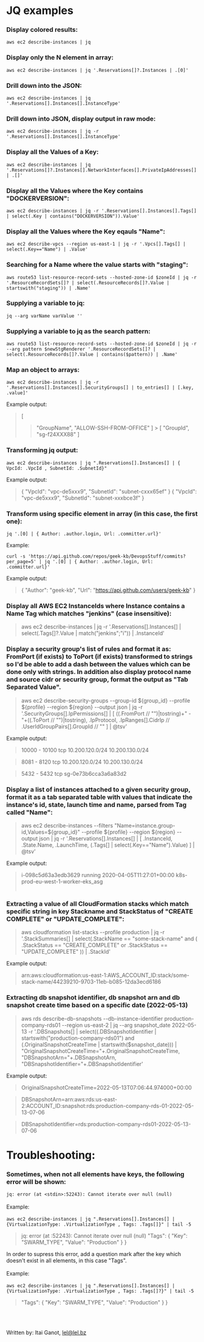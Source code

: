 # **JQ examples**

### Display colored results:

`aws ec2 describe-instances | jq `

### Display only the N element in array:

`aws ec2 describe-instances | jq '.Reservations[]?.Instances | .[0]'`

### Drill down into the JSON:

`aws ec2 describe-instances | jq '.Reservations[].Instances[].InstanceType'`

### Drill down into JSON, display output in raw mode:

`aws ec2 describe-instances | jq -r '.Reservations[].Instances[].InstanceType'`

### Display all the Values of a Key:

`aws ec2 describe-instances | jq '.Reservations[]?.Instances[].NetworkInterfaces[].PrivateIpAddresses[] | .[]'`

### Display all the Values where the Key contains "DOCKERVERSION":

`aws ec2 describe-instances | jq -r '.Reservations[].Instances[].Tags[] | select(.Key | contains("DOCKERVERSION")).Value'`

### Display all the Values where the Key eqauls "Name":

`aws ec2 describe-vpcs --region us-east-1 | jq -r '.Vpcs[].Tags[] | select(.Key=="Name") | .Value'`

### Searching for a Name where the value starts with "staging":

`aws route53 list-resource-record-sets --hosted-zone-id $zoneId | jq -r '.ResourceRecordSets[]? | select(.ResourceRecords[]?.Value | startswith("staging")) | .Name'`

### Supplying a variable to jq:

`jq --arg varName varValue ''`

### Supplying a variable to jq as the search pattern:

`aws route53 list-resource-record-sets --hosted-zone-id $zoneId | jq -r --arg pattern $newStgRenderer '.ResourceRecordSets[]? | select(.ResourceRecords[]?.Value | contains($pattern)) | .Name'`

### Map an object to arrays:

`aws ec2 describe-instances | jq -r '.Reservations[].Instances[].SecurityGroups[] | to_entries[] | [.key, .value]'`

Example output:

> [
> > "GroupName",
> > "ALLOW-SSH-FROM-OFFICE"
> > ] > [
> > "GroupId",
> > "sg-f24XXX88"
> > ]

### Transforming jq output:

`aws ec2 describe-instances | jq ".Reservations[].Instances[] | { VpcId: .VpcId , SubnetId: .SubnetId}"`

Example output:

> {
> "VpcId": "vpc-de5xxx9",
> "SubnetId": "subnet-cxxx65ef"
> }
> {
> "VpcId": "vpc-de5xxx9",
> "SubnetId": "subnet-xxxbce3f"
> }

### Transform using specific element in array (in this case, the first one):

`jq '.[0] | { Author: .author.login, Url: .committer.url}'`

Example:

`curl -s 'https://api.github.com/repos/geek-kb/DevopsStuff/commits?per_page=5' | jq '.[0] | { Author: .author.login, Url: .committer.url}'`

Example output:

> {
> "Author": "geek-kb",
> "Url": "https://api.github.com/users/geek-kb"
> }

### Display all AWS EC2 InstanceIds where Instance contains a Name Tag which matches "jenkins" (case insensitive):

> aws ec2 describe-instances | jq -r '.Reservations[].Instances[] | select(.Tags[]?.Value | match("jenkins";"i")) | .InstanceId'

### Display a security group's list of rules and format it as: FromPort (if exists) to ToPort (if exists) transformed to strings so I'd be able to add a dash between the values which can be done only with strings. In addition also display protocol name and source cidr or security group, format the output as "Tab Separated Value".

> aws ec2 describe-security-groups --group-id ${group_id} --profile ${profile} --region ${region} --output json | jq -r '.SecurityGroups[].IpPermissions[] | [ ((.FromPort // "")|tostring)+" - "+((.ToPort // "")|tostring), .IpProtocol, .IpRanges[].CidrIp // .UserIdGroupPairs[].GroupId // "" ] | @tsv'

Example output:

> 10000 - 10100 tcp 10.200.120.0/24 10.200.130.0/24

> 8081 - 8120 tcp 10.200.120.0/24 10.200.130.0/24

> 5432 - 5432 tcp sg-0e73b6cca3a6a83d2

### Display a list of instances attached to a given security group, format it as a tab separated table with values that indicate the instance's id, state, launch time and name, parsed from Tag called "Name":

> aws ec2 describe-instances --filters "Name=instance.group-id,Values=${group_id}" --profile ${profile} --region ${region} --output json | jq -r '.Reservations[].Instances[] | [ .InstanceId, .State.Name, .LaunchTime, (.Tags[] | select(.Key=="Name").Value) ] | @tsv'

Example output:

> i-098c5d63a3edb3629 running 2020-04-05T11:27:01+00:00 k8s-prod-eu-west-1-worker-eks_asg
> <br><br>

### Extracting a value of all CloudFormation stacks which match specific string in key Stackname and StackStatus of "CREATE COMPLETE" or "UPDATE_COMPLETE":

> aws cloudformation list-stacks --profile production | jq -r '.StackSummaries[] | select(.StackName == "some-stack-name" and ( .StackStatus == "CREATE_COMPLETE" or .StackStatus == "UPDATE_COMPLETE" )) | .StackId'

Example output:

> arn:aws:cloudformation:us-east-1:AWS_ACCOUNT_ID:stack/some-stack-name/44239210-9703-11eb-b085-12da3ecd6186

### Extracting db snapshot identifier, db snapshot arn and db snapshot create time based on a specific date (2022-05-13)

> aws rds describe-db-snapshots --db-instance-identifier production-company-rds01 --region us-east-2 | jq --arg snapshot_date 2022-05-13 -r '.DBSnapshots[] | select((.DBSnapshotIdentifier | startswith("production-company-rds01") and (.OriginalSnapshotCreateTime | startswith($snapshot_date))) | "OriginalSnapshotCreateTime="+.OriginalSnapshotCreateTime, "DBSnapshotArn="+.DBSnapshotArn, "DBSnapshotIdentifier="+.DBSnapshotIdentifier'

Example output:

> OriginalSnapshotCreateTime=2022-05-13T07:06:44.974000+00:00

> DBSnapshotArn=arn:aws:rds:us-east-2:ACCOUNT_ID:snapshot:rds:production-company-rds-01-2022-05-13-07-06

> DBSnapshotIdentifier=rds:production-company-rds01-2022-05-13-07-06

# **Troubleshooting:**

### Sometimes, when not all elements have keys, the following error will be shown:

`jq: error (at <stdin>:52243): Cannot iterate over null (null)`
<br><br>
Example:
<br><br>
`aws ec2 describe-instances | jq ".Reservations[].Instances[] | {VirtualizationType: .VirtualizationType , Tags: .Tags[]}" | tail -5`

> jq: error (at <stdin>:52243): Cannot iterate over null (null)
> "Tags": {
> "Key": "SWARM_TYPE",
> "Value": "Production"
> }
> }

In order to supress this error, add a question mark after the key which doesn't exist in all elements, in this case "Tags".
<br><br>
Example:
<br><br>
`aws ec2 describe-instances | jq ".Reservations[].Instances[] | {VirtualizationType: .VirtualizationType , Tags: .Tags[]?}" | tail -5`

> "Tags": {
> "Key": "SWARM_TYPE",
> "Value": "Production"
> }
> }

<br><br>

Written by: Itai Ganot, lel@lel.bz
